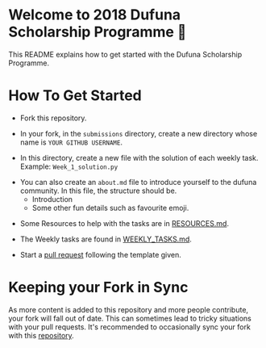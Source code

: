 # Welcome to 2018 Dufuna Scholarship Programme 🚩

This README explains how to get started with the Dufuna Scholarship Programme.

# How To Get Started

- Fork this repository.

- In your fork, in the `submissions` directory, create a new directory whose name is `YOUR GITHUB USERNAME`.

- In this directory, create a new file with the solution of each weekly task. Example: `Week_1_solution.py`

* You can also create an `about.md` file to introduce yourself to the dufuna community. In this file, the structure should be.
  * Introduction <br>
  * Some other fun details such as favourite emoji.<br>

- Some Resources to help with the tasks are in [RESOURCES.md](RESOURCES.md).

- The Weekly tasks are found in [WEEKLY_TASKS.md](WEEKLY_TASKS.md).

- Start a [pull request](./.github/pull-request-template.md) following the template given.


# Keeping your Fork in Sync

As more content is added to this repository and more people contribute, your fork will fall out of date. This can sometimes lead to tricky situations with your pull requests. It's recommended to occasionally sync your fork with this [repository](https://help.github.com/articles/syncing-a-fork/).
